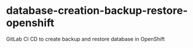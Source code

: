 # database-creation-backup-restore-openshift
GitLab CI CD to create backup and restore database in OpenShift
